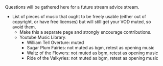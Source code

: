 Questions will be gathered here for a future stream advice stream.

* List of pieces of music that ought to be freely usable (either
  out of copyright, or have free licenses) but will still get your
  VOD muted, so avoid them.
  - Make this a separate page and strongly encourage contributions.
  - Youtube Music Library:
    - William Tell Overture: muted
    - Sugar Plum Fairies: not muted as bgm, retest as opening music
    - Waltz of the Flowers: not muted as bgm, retest as opening music
    - Ride of the Valkyries: not muted as bgm, retest as opening music
